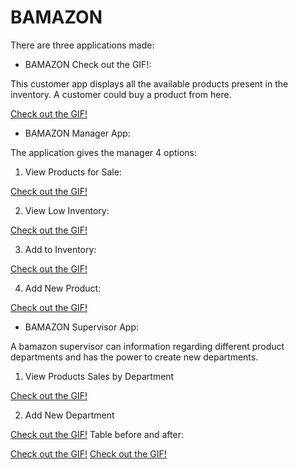 # BAMAZON

There are three applications made:

* BAMAZON Check out the GIF!:

This customer app displays all the available products present in the inventory. A customer could buy a product from here.

[Check out the GIF!](/snapshots/1.gif)

* BAMAZON Manager App:

The application gives the manager 4 options:
 1. View Products for Sale:

[Check out the GIF!](/snapshots/2.gif)

 2. View Low Inventory:

[Check out the GIF!](/snapshots/3.gif)

 3. Add to Inventory:

[Check out the GIF!](/snapshots/4.gif)

 4. Add New Product:

[Check out the GIF!](/snapshots/5.gif)

* BAMAZON Supervisor App:

A bamazon supervisor can information regarding different product departments and has the power to create new departments.

 1. View Products Sales by Department

 [Check out the GIF!](/snapshots/8.gif)

 2. Add New Department

 [Check out the GIF!](/snapshots/9.gif)
 Table before and after:

 [Check out the GIF!](/snapshots/1.png)
 [Check out the GIF!](/snapshots/2.png)
